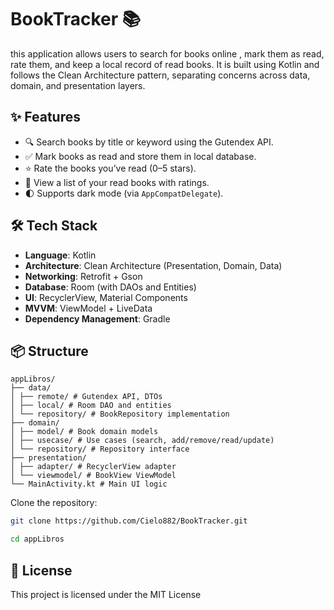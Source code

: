# BookTracker 📚

this application  allows users to search for books online , mark them as read, rate them, and keep a local record of read books. It is built using Kotlin and follows the Clean Architecture pattern, separating concerns across data, domain, and presentation layers.

## ✨ Features

- 🔍 Search books by title or keyword using the Gutendex API.
- ✅ Mark books as read and store them in local database.
- ⭐ Rate the books you’ve read (0–5 stars).
- 📄 View a list of your read books with ratings.
- 🌓 Supports dark mode (via `AppCompatDelegate`).

## 🛠 Tech Stack

- **Language**: Kotlin
- **Architecture**: Clean Architecture (Presentation, Domain, Data)
- **Networking**: Retrofit + Gson
- **Database**: Room (with DAOs and Entities)
- **UI**: RecyclerView, Material Components
- **MVVM**: ViewModel + LiveData
- **Dependency Management**: Gradle

## 📦 Structure


```
appLibros/
├── data/
│ ├── remote/ # Gutendex API, DTOs
│ ├── local/ # Room DAO and entities
│ └── repository/ # BookRepository implementation
├── domain/
│ ├── model/ # Book domain models
│ ├── usecase/ # Use cases (search, add/remove/read/update)
│ └── repository/ # Repository interface
├── presentation/
│ ├── adapter/ # RecyclerView adapter
│ └── viewmodel/ # BookView ViewModel
└── MainActivity.kt # Main UI logic
```
Clone the repository:

   ```bash
   git clone https://github.com/Cielo882/BookTracker.git

   cd appLibros
```
## 📄 License
This project is licensed under the MIT License 
